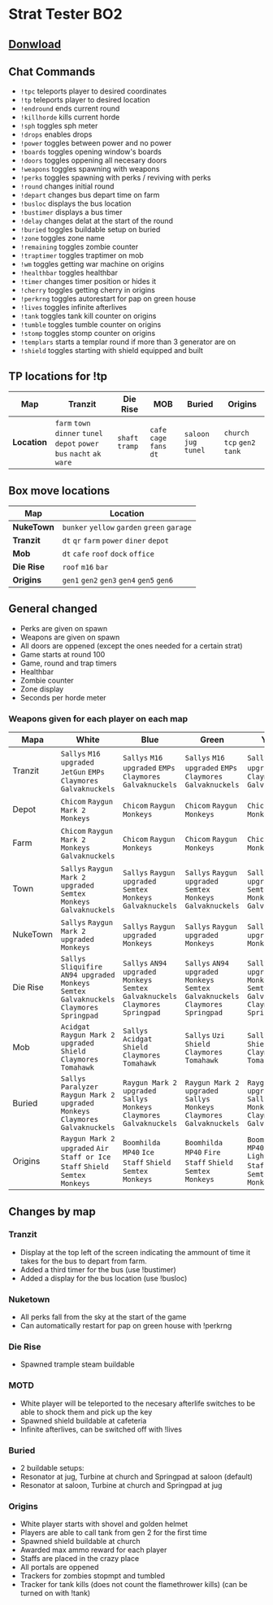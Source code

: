 # Strat Tester BO2

## [**Donwload**](https://github.com/Fraagaa/Strat-Tester-BO2/releases/latest/download/Strat.Tester.rar)

## Chat Commands
- `!tpc` teleports player to desired coordinates
- `!tp` teleports player to desired location
- `!endround` ends current round
- `!killhorde` kills current horde
- `!sph` toggles sph meter
- `!drops` enables drops
- `!power` toggles between power and no power
- `!boards` toggles opening window's boards
- `!doors` toggles oppening all necesary doors
- `!weapons` toggles spawning with weapons
- `!perks` toggles spawning with perks / reviving with perks
- `!round` changes initial round
- `!depart` changes bus depart time on farm
- `!busloc` displays the bus location
- `!bustimer` displays a bus timer
- `!delay` changes delat at the start of the round
- `!buried` toggles buildable setup on buried
- `!zone` toggles zone name
- `!remaining` toggles zombie counter
- `!traptimer` toggles traptimer on mob
- `!wm` toggles getting war machine on origins
- `!healthbar` toggles healthbar
- `!timer` changes timer position or hides it
- `!cherry` toggles getting cherry in origins
- `!perkrng` toggles autorestart for pap on green house
- `!lives` toggles infinite afterlives
- `!tank` toggles tank kill counter on origins
- `!tumble` toggles tumble counter on origins
- `!stomp` toggles stomp counter on origins
- `!templars` starts a templar round if more than 3 generator are on
- `!shield` toggles starting with shield equipped and built

## TP locations for !tp
| **Map**     | **Tranzit**            | **Die Rise**   | **MOB**     | **Buried**   | **Origins**      |
|--------------|------------------------|----------------|-------------|--------------|------------------|
| **Location**| `farm` `town` `dinner` `tunel` `depot` `power` `bus` `nacht` `ak` `ware` | `shaft` `tramp` | `cafe` `cage` `fans` `dt` | `saloon` `jug` `tunel` | `church` `tcp` `gen2` `tank` |

## Box move locations
| **Map**       | **Location**                       |
|-----------|--------------------------------|
| **NukeTown**  | `bunker` `yellow` `garden` `green` `garage` |
| **Tranzit**   | `dt` `qr` `farm` `power` `diner` `depot` |
| **Mob**       | `dt` `cafe` `roof` `dock` `office`   |
| **Die Rise** | `roof` `m16` `bar`                 |
| **Origins**   | `gen1` `gen2` `gen3` `gen4` `gen5` `gen6` |


## General changed
- Perks are given on spawn
- Weapons are given on spawn
- All doors are oppened (except the ones needed for a certain strat)
- Game starts at round 100
- Game, round and trap timers
- Healthbar
- Zombie counter
- Zone display
- Seconds per horde meter

### Weapons given for each player on each map

| Mapa       | White                                                                             | Blue                                                                    | Green                                                 | Yellow                                                 |
|------------|--------------------------------------------------------------------------------|-----------------------------------------------------------------|-----------------------------------------------|-----------------------------------------------|
| Tranzit    | `Sallys` `M16 upgraded` `JetGun` `EMPs` `Claymores` `Galvaknuckels` | `Sallys` `M16 upgraded` `EMPs` `Claymores` `Galvaknuckels` | `Sallys` `M16 upgraded` `EMPs` `Claymores` `Galvaknuckels` | `Sallys` `M16 upgraded` `EMPs` `Claymores` `Galvaknuckels` |
| Depot      | `Chicom` `Raygun Mark 2` `Monkeys`                            | `Chicom` `Raygun` `Monkeys`                 | `Chicom` `Raygun` `Monkeys`                 | `Chicom` `Raygun` `Monkeys`                 |
| Farm       | `Chicom` `Raygun Mark 2` `Monkeys` `Galvaknuckels`         | `Chicom` `Raygun` `Monkeys`                 | `Chicom` `Raygun` `Monkeys`                 | `Chicom` `Raygun` `Monkeys`                 |
| Town       | `Sallys` `Raygun Mark 2 upgraded` `Semtex` `Monkeys` `Galvaknuckels` | `Sallys` `Raygun upgraded` `Semtex` `Monkeys` `Galvaknuckels` | `Sallys` `Raygun upgraded` `Semtex` `Monkeys` `Galvaknuckels` | `Sallys` `Raygun upgraded` `Semtex` `Monkeys` `Galvaknuckels` |
| NukeTown   | `Sallys` `Raygun Mark 2 upgraded` `Monkeys`                   | `Sallys` `Raygun upgraded` `Monkeys`                 | `Sallys` `Raygun upgraded` `Monkeys`                 | `Sallys` `Raygun upgraded` `Monkeys`                 |
| Die Rise   | `Sallys` `Sliquifire` `AN94 upgraded` `Monkeys` `Semtex` `Galvaknuckels` `Claymores` `Springpad` | `Sallys` `AN94 upgraded` `Monkeys` `Semtex` `Galvaknuckels` `Claymores` `Springpad` | `Sallys` `AN94 upgraded` `Monkeys` `Semtex` `Galvaknuckels` `Claymores` `Springpad` | `Sallys` `AN94 upgraded` `Monkeys` `Semtex` `Galvaknuckels` `Claymores` `Springpad` |
| Mob        | `Acidgat` `Raygun Mark 2 upgraded` `Shield` `Claymores` `Tomahawk` | `Sallys` `Acidgat` `Shield` `Claymores` `Tomahawk` | `Sallys` `Uzi` `Shield` `Claymores` `Tomahawk` | `Sallys` `Uzi` `Shield` `Claymores` `Tomahawk` |
| Buried     | `Sallys` `Paralyzer` `Raygun Mark 2 upgraded` `Monkeys` `Claymores` `Galvaknuckels` | `Raygun Mark 2 upgraded` `Sallys` `Monkeys` `Claymores` `Galvaknuckels` | `Raygun Mark 2 upgraded` `Sallys` `Monkeys` `Claymores` `Galvaknuckels` | `Raygun Mark 2 upgraded` `Sallys` `Monkeys` `Claymores` `Galvaknuckels` |
| Origins    | `Raygun Mark 2 upgraded` `Air Staff or Ice Staff` `Shield` `Semtex` `Monkeys` | `Boomhilda` `MP40` `Ice Staff` `Shield` `Semtex` `Monkeys` | `Boomhilda` `MP40` `Fire Staff` `Shield` `Semtex` `Monkeys` | `Boomhilda` `MP40` `Lightning Staff` `Shield` `Semtex` `Monkeys` |

## Changes by map
### Tranzit
- Display at the top left of the screen indicating the ammount of time it takes for the bus to depart from farm.
- Added a third timer for the bus (use !bustimer)
- Added a display for the bus location (use !busloc)

### Nuketown
- All perks fall from the sky at the start of the game
- Can automatically restart for pap on green house with !perkrng

### Die Rise
- Spawned trample steam buildable

### MOTD
- White player will be teleported to the necesary afterlife switches to be able to shock them and pick up the key
- Spawned shield buildable at cafeteria
- Infinite afterlives, can be switched off with !lives

### Buried
- 2 buildable setups:
- Resonator at jug, Turbine at church and Springpad at saloon (default)
- Resonator at saloon, Turbine at church and Springpad at jug

### Origins
- White player starts with shovel and golden helmet
- Players are able to call tank from gen 2 for the first time
- Spawned shield buildable at church
- Awarded max ammo reward for each player
- Staffs are placed in the crazy place
- All portals are oppened
- Trackers for zombies stopmpt and tumbled
- Tracker for tank kills (does not count the flamethrower kills) (can be turned on with !tank)
